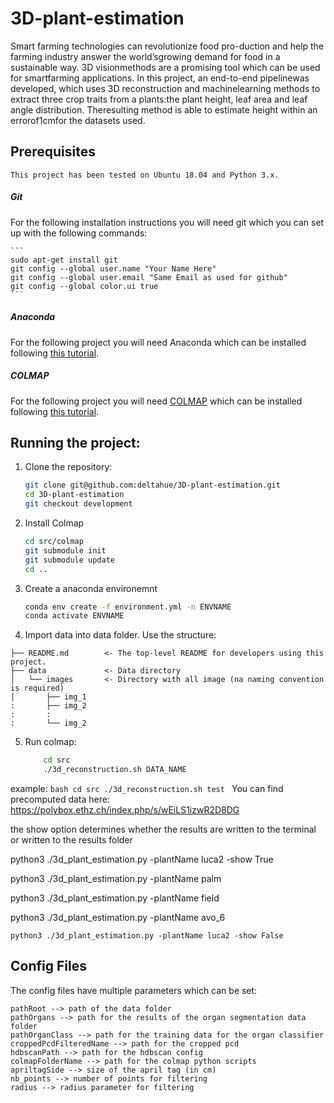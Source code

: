 # 3D-plant-estimation

Smart farming technologies can revolutionize food pro-duction and help the farming industry answer the world’sgrowing demand for food in a sustainable way. 3D visionmethods are a promising tool which can be used for smartfarming applications. In this project, an end-to-end pipelinewas developed, which uses 3D reconstruction and machinelearning methods to extract three crop traits from a plants:the plant height, leaf area and leaf angle distribution. Theresulting method is able to estimate height within an errorof1cmfor the datasets used.

## Prerequisites

    This project has been tested on Ubuntu 18.04 and Python 3.x.

##### Git
For the following installation instructions you will need git which you can set up with the following commands:

    ```
    sudo apt-get install git
    git config --global user.name "Your Name Here"
    git config --global user.email "Same Email as used for github"
    git config --global color.ui true
    ```
    
##### Anaconda
For the following project you will need Anaconda which can be installed following [this tutorial](https://docs.anaconda.com/anaconda/install/linux/).

##### COLMAP
For the following project you will need [COLMAP](https://colmap.github.io/index.html) which can be installed following [this tutorial](https://colmap.github.io/install.html).

## Running the project:

1. Clone the repository:
    ```bash
    git clone git@github.com:deltahue/3D-plant-estimation.git
    cd 3D-plant-estimation
    git checkout development
    ```

2. Install Colmap
    ```bash
    cd src/colmap
    git submodule init
    git submodule update
    cd ..
    ```

3. Create a anaconda environemnt
    ```bash
    conda env create -f environment.yml -n ENVNAME
    conda activate ENVNAME
    ```

4. Import data into data folder. Use the structure:
```nohighlight
├── README.md        <- The top-level README for developers using this project.
├── data             <- Data directory
│   └── images       <- Directory with all image (na naming convention is required)
│       ├── img_1 
:       ├── img_2 
:       :   
:       └── img_2 
```


5. Run colmap:
    ```bash
        cd src
        ./3d_reconstruction.sh DATA_NAME
    ```
example:
    ```bash
        cd src
        ./3d_reconstruction.sh test
    ```
You can find precomputed data here:
https://polybox.ethz.ch/index.php/s/wEiLS1izwR2D8DG

the show option determines whether the results are written to the terminal or written to the results folder

python3 ./3d_plant_estimation.py -plantName luca2 -show True

python3 ./3d_plant_estimation.py -plantName palm

python3 ./3d_plant_estimation.py -plantName field

python3 ./3d_plant_estimation.py -plantName avo_6



    python3 ./3d_plant_estimation.py -plantName luca2 -show False

## Config Files
The config files have multiple parameters which can be set:
```
pathRoot --> path of the data folder
pathOrgans --> path for the results of the organ segmentation data folder
pathOrganClass --> path for the training data for the organ classifier
croppedPcdFilteredName --> path for the cropped pcd
hdbscanPath --> path for the hdbscan config
colmapFolderName --> path for the colmap python scripts
apriltagSide --> size of the april tag (in cm)
nb_points --> number of points for filtering
radius --> radius parameter for filtering
```
